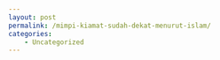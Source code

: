 ```yaml
---
layout: post
permalink: /mimpi-kiamat-sudah-dekat-menurut-islam/
categories:
    - Uncategorized
---
```


